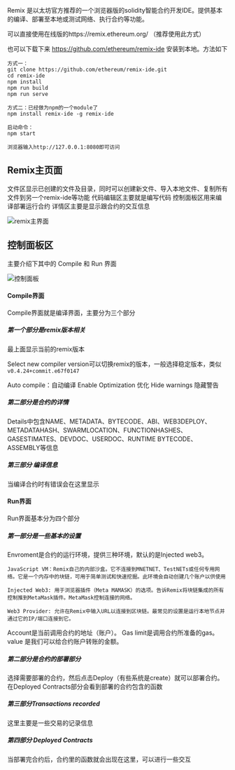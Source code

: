 Remix 是以太坊官方推荐的一个浏览器版的solidity智能合约开发IDE。提供基本的编译、部署至本地或测试网络、执行合约等功能。

可以直接使用在线版的https://remix.ethereum.org/ （推荐使用此方式）

也可以下载下来 https://github.com/ethereum/remix-ide 安装到本地。方法如下
```
方式一：
git clone https://github.com/ethereum/remix-ide.git
cd remix-ide
npm install
npm run build
npm run serve

方式二：已经做为npm的一个module了
npm install remix-ide -g remix-ide

启动命令：
npm start

浏览器输入http://127.0.0.1:8080即可访问
```

## Remix主页面

文件区显示已创建的文件及目录，同时可以创建新文件、导入本地文件、复制所有文件到另一个remix-ide等功能
代码编辑区主要就是编写代码
控制面板区用来编译部署运行合约
详情区主要是显示跟合约的交互信息

![remix主界面](http://piqvsalfm.bkt.clouddn.com/remix%E4%B8%BB%E7%95%8C%E9%9D%A2.png)

## 控制面板区

主要介绍下其中的 Compile 和 Run 界面

![控制面板](http://piqvsalfm.bkt.clouddn.com/%E6%8E%A7%E5%88%B6%E9%9D%A2%E6%9D%BF.jpg)

#### Compile界面

Compile界面就是编译界面，主要分为三个部分

##### 第一个部分是remix版本相关

最上面显示当前的remix版本

Select new compiler version可以切换remix的版本，一般选择稳定版本，类似`v0.4.24+commit.e67f0147`

Auto compile：自动编译
Enable Optimization 优化
Hide warnings 隐藏警告

##### 第二部分是合约的详情

Details中包含NAME、METADATA、BYTECODE、ABI、WEB3DEPLOY、METADATAHASH、SWARMLOCATION、FUNCTIONHASHES、GASESTIMATES、DEVDOC、USERDOC、RUNTIME BYTECODE、ASSEMBLY等信息

##### 第三部分 编译信息

当编译合约时有错误会在这里显示


#### Run界面

Run界面基本分为四个部分

##### 第一部分是一些基本的设置

Envroment是合约的运行环境，提供三种环境，默认的是Injected web3。
```
JavaScript VM：Remix自己的内部沙盒。它不连接到MNETNET、TestNETs或任何专用网络。它是一个内存中的块链，可用于简单测试和快速挖掘。此环境会自动创建几个账户以供使用

Injected Web3: 用于浏览器插件（Meta MAMASK）的选项。告诉Remix将块链集成的所有控制推到MetaMask插件。MetaMask控制连接的网络。

Web3 Provider: 允许在Remix中输入URL以连接到区块链。最常见的设置是运行本地节点并通过它的IP/端口连接到它。
```
Account是当前调用合约的地址（账户）。
Gas limit是调用合约所准备的gas。
value 是我们可以给合约账户转账的金额。

##### 第二部分是合约的部署部分

选择需要部署的合约，然后点击Deploy（有些系统是create）就可以部署合约。在Deployed Contracts部分会看到部署的合约包含的函数

##### 第三部分Transactions recorded

这里主要是一些交易的记录信息

##### 第四部分 Deployed Contracts

当部署完合约后，合约里的函数就会出现在这里，可以进行一些交互